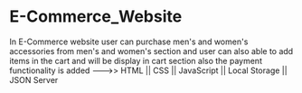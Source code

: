 # E-Commerce_Website
In E-Commerce website user can purchase men's and women's accessories from men's and women's section  and user can also able to add items in the cart and will be display in cart section also the payment functionality is added  --->> HTML  ||  CSS  ||  JavaScript  ||  Local Storage ||  JSON Server
